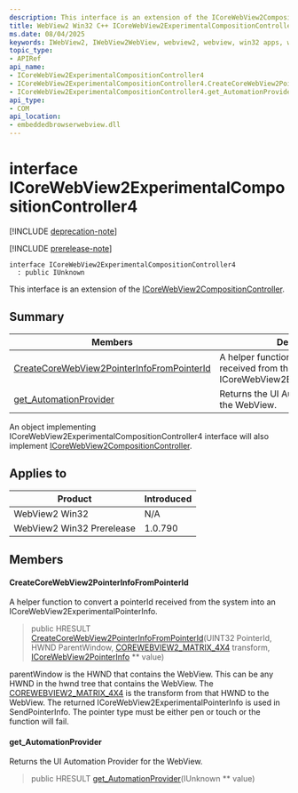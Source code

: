 ```yaml
---
description: This interface is an extension of the ICoreWebView2CompositionController.
title: WebView2 Win32 C++ ICoreWebView2ExperimentalCompositionController4
ms.date: 08/04/2025
keywords: IWebView2, IWebView2WebView, webview2, webview, win32 apps, win32, edge, ICoreWebView2, ICoreWebView2Controller, browser control, edge html, ICoreWebView2ExperimentalCompositionController4
topic_type: 
- APIRef
api_name:
- ICoreWebView2ExperimentalCompositionController4
- ICoreWebView2ExperimentalCompositionController4.CreateCoreWebView2PointerInfoFromPointerId
- ICoreWebView2ExperimentalCompositionController4.get_AutomationProvider
api_type:
- COM
api_location:
- embeddedbrowserwebview.dll
---
```


# interface ICoreWebView2ExperimentalCompositionController4

[!INCLUDE [deprecation-note](../includes/deprecation-note.md)]

[!INCLUDE [prerelease-note](../includes/prerelease-note.md)]

```
interface ICoreWebView2ExperimentalCompositionController4
  : public IUnknown
```

This interface is an extension of the [ICoreWebView2CompositionController](icorewebview2compositioncontroller.md#icorewebview2compositioncontroller).

## Summary

 Members                        | Descriptions
--------------------------------|---------------------------------------------
[CreateCoreWebView2PointerInfoFromPointerId](#createcorewebview2pointerinfofrompointerid) | A helper function to convert a pointerId received from the system into an ICoreWebView2ExperimentalPointerInfo.
[get_AutomationProvider](#get_automationprovider) | Returns the UI Automation Provider for the WebView.

An object implementing ICoreWebView2ExperimentalCompositionController4 interface will also implement [ICoreWebView2CompositionController](icorewebview2compositioncontroller.md#icorewebview2compositioncontroller).

## Applies to

Product                         | Introduced
--------------------------------|---------------------------------------------
WebView2 Win32            |    N/A
WebView2 Win32 Prerelease |    1.0.790

## Members

#### CreateCoreWebView2PointerInfoFromPointerId

A helper function to convert a pointerId received from the system into an ICoreWebView2ExperimentalPointerInfo.

> public HRESULT [CreateCoreWebView2PointerInfoFromPointerId](#createcorewebview2pointerinfofrompointerid)(UINT32 PointerId, HWND ParentWindow, [COREWEBVIEW2_MATRIX_4X4](corewebview2_matrix_4x4.md#corewebview2_matrix_4x4) transform, [ICoreWebView2PointerInfo](icorewebview2pointerinfo.md#icorewebview2pointerinfo) ** value)

parentWindow is the HWND that contains the WebView. This can be any HWND in the hwnd tree that contains the WebView. The [COREWEBVIEW2_MATRIX_4X4](corewebview2_matrix_4x4.md#corewebview2_matrix_4x4) is the transform from that HWND to the WebView. The returned ICoreWebView2ExperimentalPointerInfo is used in SendPointerInfo. The pointer type must be either pen or touch or the function will fail.

#### get_AutomationProvider

Returns the UI Automation Provider for the WebView.

> public HRESULT [get_AutomationProvider](#get_automationprovider)(IUnknown ** value)

